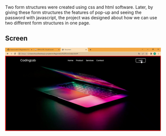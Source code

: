 Two form structures were created using css and html software.
Later, 
by giving these form structures the features of pop-up and seeing the password with javascript,
the project was designed about how we can use two different form structures in one page.

## Screen
![](screen.gif)
